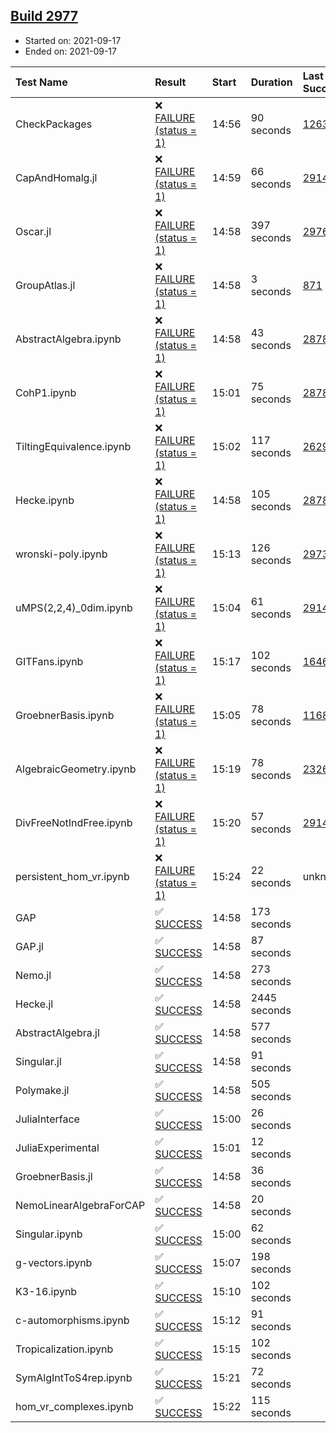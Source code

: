 ## [Build 2977](https://oscarci.mathematik.uni-kl.de/job/oscar-stable/2977/)

* Started on: 2021-09-17
* Ended on: 2021-09-17

| Test Name    | Result | Start | Duration | Last Success | First Failure |
|:-------------|:-------|:------|:---------|:-------------|:--------------|
| CheckPackages | ❌ [FAILURE (status = 1)](https://oscarci.mathematik.uni-kl.de/job/oscar-stable/2977/artifact/logs/build-2977/CheckPackages.log) | 14:56 | 90 seconds | [1263](https://oscarci.mathematik.uni-kl.de/job/oscar-stable/1263/) | [1264](https://oscarci.mathematik.uni-kl.de/job/oscar-stable/1264/) |
| CapAndHomalg.jl | ❌ [FAILURE (status = 1)](https://oscarci.mathematik.uni-kl.de/job/oscar-stable/2977/artifact/logs/build-2977/CapAndHomalg.jl.log) | 14:59 | 66 seconds | [2914](https://oscarci.mathematik.uni-kl.de/job/oscar-stable/2914/) | [2915](https://oscarci.mathematik.uni-kl.de/job/oscar-stable/2915/) |
| Oscar.jl | ❌ [FAILURE (status = 1)](https://oscarci.mathematik.uni-kl.de/job/oscar-stable/2977/artifact/logs/build-2977/Oscar.jl.log) | 14:58 | 397 seconds | [2976](https://oscarci.mathematik.uni-kl.de/job/oscar-stable/2976/) | [2977](https://oscarci.mathematik.uni-kl.de/job/oscar-stable/2977/) |
| GroupAtlas.jl | ❌ [FAILURE (status = 1)](https://oscarci.mathematik.uni-kl.de/job/oscar-stable/2977/artifact/logs/build-2977/GroupAtlas.jl.log) | 14:58 | 3 seconds | [871](https://oscarci.mathematik.uni-kl.de/job/oscar-stable/871/) | [872](https://oscarci.mathematik.uni-kl.de/job/oscar-stable/872/) |
| AbstractAlgebra.ipynb | ❌ [FAILURE (status = 1)](https://oscarci.mathematik.uni-kl.de/job/oscar-stable/2977/artifact/logs/build-2977/AbstractAlgebra.ipynb.log) | 14:58 | 43 seconds | [2878](https://oscarci.mathematik.uni-kl.de/job/oscar-stable/2878/) | [2879](https://oscarci.mathematik.uni-kl.de/job/oscar-stable/2879/) |
| CohP1.ipynb | ❌ [FAILURE (status = 1)](https://oscarci.mathematik.uni-kl.de/job/oscar-stable/2977/artifact/logs/build-2977/CohP1.ipynb.log) | 15:01 | 75 seconds | [2878](https://oscarci.mathematik.uni-kl.de/job/oscar-stable/2878/) | [2879](https://oscarci.mathematik.uni-kl.de/job/oscar-stable/2879/) |
| TiltingEquivalence.ipynb | ❌ [FAILURE (status = 1)](https://oscarci.mathematik.uni-kl.de/job/oscar-stable/2977/artifact/logs/build-2977/TiltingEquivalence.ipynb.log) | 15:02 | 117 seconds | [2629](https://oscarci.mathematik.uni-kl.de/job/oscar-stable/2629/) | [2630](https://oscarci.mathematik.uni-kl.de/job/oscar-stable/2630/) |
| Hecke.ipynb | ❌ [FAILURE (status = 1)](https://oscarci.mathematik.uni-kl.de/job/oscar-stable/2977/artifact/logs/build-2977/Hecke.ipynb.log) | 14:58 | 105 seconds | [2878](https://oscarci.mathematik.uni-kl.de/job/oscar-stable/2878/) | [2879](https://oscarci.mathematik.uni-kl.de/job/oscar-stable/2879/) |
| wronski-poly.ipynb | ❌ [FAILURE (status = 1)](https://oscarci.mathematik.uni-kl.de/job/oscar-stable/2977/artifact/logs/build-2977/wronski-poly.ipynb.log) | 15:13 | 126 seconds | [2973](https://oscarci.mathematik.uni-kl.de/job/oscar-stable/2973/) | [2974](https://oscarci.mathematik.uni-kl.de/job/oscar-stable/2974/) |
| uMPS(2,2,4)_0dim.ipynb | ❌ [FAILURE (status = 1)](https://oscarci.mathematik.uni-kl.de/job/oscar-stable/2977/artifact/logs/build-2977/uMPS-2-2-4-_0dim.ipynb.log) | 15:04 | 61 seconds | [2914](https://oscarci.mathematik.uni-kl.de/job/oscar-stable/2914/) | [2915](https://oscarci.mathematik.uni-kl.de/job/oscar-stable/2915/) |
| GITFans.ipynb | ❌ [FAILURE (status = 1)](https://oscarci.mathematik.uni-kl.de/job/oscar-stable/2977/artifact/logs/build-2977/GITFans.ipynb.log) | 15:17 | 102 seconds | [1646](https://oscarci.mathematik.uni-kl.de/job/oscar-stable/1646/) | [1647](https://oscarci.mathematik.uni-kl.de/job/oscar-stable/1647/) |
| GroebnerBasis.ipynb | ❌ [FAILURE (status = 1)](https://oscarci.mathematik.uni-kl.de/job/oscar-stable/2977/artifact/logs/build-2977/GroebnerBasis.ipynb.log) | 15:05 | 78 seconds | [1168](https://oscarci.mathematik.uni-kl.de/job/oscar-stable/1168/) | [1169](https://oscarci.mathematik.uni-kl.de/job/oscar-stable/1169/) |
| AlgebraicGeometry.ipynb | ❌ [FAILURE (status = 1)](https://oscarci.mathematik.uni-kl.de/job/oscar-stable/2977/artifact/logs/build-2977/AlgebraicGeometry.ipynb.log) | 15:19 | 78 seconds | [2326](https://oscarci.mathematik.uni-kl.de/job/oscar-stable/2326/) | [2327](https://oscarci.mathematik.uni-kl.de/job/oscar-stable/2327/) |
| DivFreeNotIndFree.ipynb | ❌ [FAILURE (status = 1)](https://oscarci.mathematik.uni-kl.de/job/oscar-stable/2977/artifact/logs/build-2977/DivFreeNotIndFree.ipynb.log) | 15:20 | 57 seconds | [2914](https://oscarci.mathematik.uni-kl.de/job/oscar-stable/2914/) | [2915](https://oscarci.mathematik.uni-kl.de/job/oscar-stable/2915/) |
| persistent_hom_vr.ipynb | ❌ [FAILURE (status = 1)](https://oscarci.mathematik.uni-kl.de/job/oscar-stable/2977/artifact/logs/build-2977/persistent_hom_vr.ipynb.log) | 15:24 | 22 seconds | unknown | unknown |
| GAP | ✅ [SUCCESS](https://oscarci.mathematik.uni-kl.de/job/oscar-stable/2977/artifact/logs/build-2977/GAP.log) | 14:58 | 173 seconds |  |  |
| GAP.jl | ✅ [SUCCESS](https://oscarci.mathematik.uni-kl.de/job/oscar-stable/2977/artifact/logs/build-2977/GAP.jl.log) | 14:58 | 87 seconds |  |  |
| Nemo.jl | ✅ [SUCCESS](https://oscarci.mathematik.uni-kl.de/job/oscar-stable/2977/artifact/logs/build-2977/Nemo.jl.log) | 14:58 | 273 seconds |  |  |
| Hecke.jl | ✅ [SUCCESS](https://oscarci.mathematik.uni-kl.de/job/oscar-stable/2977/artifact/logs/build-2977/Hecke.jl.log) | 14:58 | 2445 seconds |  |  |
| AbstractAlgebra.jl | ✅ [SUCCESS](https://oscarci.mathematik.uni-kl.de/job/oscar-stable/2977/artifact/logs/build-2977/AbstractAlgebra.jl.log) | 14:58 | 577 seconds |  |  |
| Singular.jl | ✅ [SUCCESS](https://oscarci.mathematik.uni-kl.de/job/oscar-stable/2977/artifact/logs/build-2977/Singular.jl.log) | 14:58 | 91 seconds |  |  |
| Polymake.jl | ✅ [SUCCESS](https://oscarci.mathematik.uni-kl.de/job/oscar-stable/2977/artifact/logs/build-2977/Polymake.jl.log) | 14:58 | 505 seconds |  |  |
| JuliaInterface | ✅ [SUCCESS](https://oscarci.mathematik.uni-kl.de/job/oscar-stable/2977/artifact/logs/build-2977/JuliaInterface.log) | 15:00 | 26 seconds |  |  |
| JuliaExperimental | ✅ [SUCCESS](https://oscarci.mathematik.uni-kl.de/job/oscar-stable/2977/artifact/logs/build-2977/JuliaExperimental.log) | 15:01 | 12 seconds |  |  |
| GroebnerBasis.jl | ✅ [SUCCESS](https://oscarci.mathematik.uni-kl.de/job/oscar-stable/2977/artifact/logs/build-2977/GroebnerBasis.jl.log) | 14:58 | 36 seconds |  |  |
| NemoLinearAlgebraForCAP | ✅ [SUCCESS](https://oscarci.mathematik.uni-kl.de/job/oscar-stable/2977/artifact/logs/build-2977/NemoLinearAlgebraForCAP.log) | 14:58 | 20 seconds |  |  |
| Singular.ipynb | ✅ [SUCCESS](https://oscarci.mathematik.uni-kl.de/job/oscar-stable/2977/artifact/logs/build-2977/Singular.ipynb.log) | 15:00 | 62 seconds |  |  |
| g-vectors.ipynb | ✅ [SUCCESS](https://oscarci.mathematik.uni-kl.de/job/oscar-stable/2977/artifact/logs/build-2977/g-vectors.ipynb.log) | 15:07 | 198 seconds |  |  |
| K3-16.ipynb | ✅ [SUCCESS](https://oscarci.mathematik.uni-kl.de/job/oscar-stable/2977/artifact/logs/build-2977/K3-16.ipynb.log) | 15:10 | 102 seconds |  |  |
| c-automorphisms.ipynb | ✅ [SUCCESS](https://oscarci.mathematik.uni-kl.de/job/oscar-stable/2977/artifact/logs/build-2977/c-automorphisms.ipynb.log) | 15:12 | 91 seconds |  |  |
| Tropicalization.ipynb | ✅ [SUCCESS](https://oscarci.mathematik.uni-kl.de/job/oscar-stable/2977/artifact/logs/build-2977/Tropicalization.ipynb.log) | 15:15 | 102 seconds |  |  |
| SymAlgIntToS4rep.ipynb | ✅ [SUCCESS](https://oscarci.mathematik.uni-kl.de/job/oscar-stable/2977/artifact/logs/build-2977/SymAlgIntToS4rep.ipynb.log) | 15:21 | 72 seconds |  |  |
| hom_vr_complexes.ipynb | ✅ [SUCCESS](https://oscarci.mathematik.uni-kl.de/job/oscar-stable/2977/artifact/logs/build-2977/hom_vr_complexes.ipynb.log) | 15:22 | 115 seconds |  |  |
